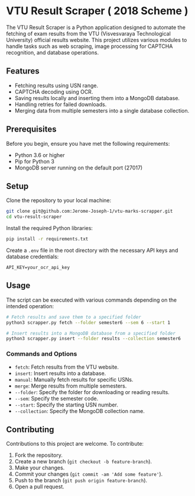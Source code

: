 # VTU Result Scraper ( 2018 Scheme )

The VTU Result Scraper is a Python application designed to automate the fetching of exam results from the VTU (Visvesvaraya Technological University) official results website. This project utilizes various modules to handle tasks such as web scraping, image processing for CAPTCHA recognition, and database operations.

## Features

- Fetching results using USN range.
- CAPTCHA decoding using OCR.
- Saving results locally and inserting them into a MongoDB database.
- Handling retries for failed downloads.
- Merging data from multiple semesters into a single database collection.

## Prerequisites

Before you begin, ensure you have met the following requirements:
- Python 3.6 or higher
- Pip for Python 3
- MongoDB server running on the default port (27017)

## Setup

Clone the repository to your local machine:
```bash
git clone git@github.com:Jerome-Joseph-1/vtu-marks-scrapper.git
cd vtu-result-scraper
```

Install the required Python libraries:
```bash
pip install -r requirements.txt
```

Create a `.env` file in the root directory with the necessary API keys and database credentials:
```plaintext
API_KEY=your_ocr_api_key
```

## Usage

The script can be executed with various commands depending on the intended operation:
```bash
# Fetch results and save them to a specified folder
python3 scrapper.py fetch --folder semester6 --sem 6 --start 1

# Insert results into a MongoDB database from a specified folder
python3 scrapper.py insert --folder results --collection semester6
```

### Commands and Options
- `fetch`: Fetch results from the VTU website.
- `insert`: Insert results into a database.
- `manual`: Manually fetch results for specific USNs.
- `merge`: Merge results from multiple semesters.
- `--folder`: Specify the folder for downloading or reading results.
- `--sem`: Specify the semester code.
- `--start`: Specify the starting USN number.
- `--collection`: Specify the MongoDB collection name.

## Contributing

Contributions to this project are welcome. To contribute:
1. Fork the repository.
2. Create a new branch (`git checkout -b feature-branch`).
3. Make your changes.
4. Commit your changes (`git commit -am 'Add some feature'`).
5. Push to the branch (`git push origin feature-branch`).
6. Open a pull request.

